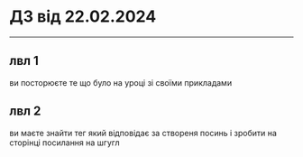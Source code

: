 # ДЗ від 22.02.2024
***

## лвл 1
ви посторюєте те що було на уроці зі своїми прикладами
## лвл 2
ви маєте знайти тег який відповідає за створеня посинь і зробити на сторінці посилання на шгугл
